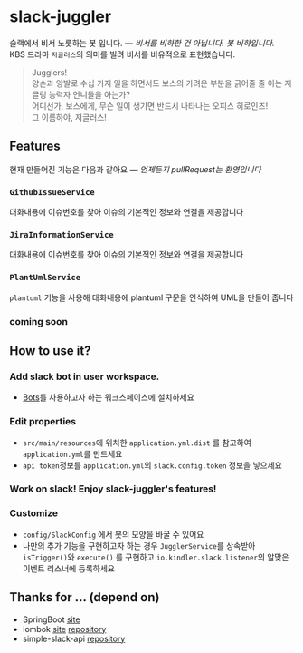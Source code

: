 # slack-juggler

슬랙에서 비서 노릇하는 봇 입니다. *— 비서를 비하한 건 아닙니다. 봇 비하입니다.*  
KBS 드라마 `저글러스`의 의미를 빌려 비서를 비유적으로 표현했습니다.
> Jugglers!  
  양손과 양발로 수십 가지 일을 하면서도 보스의 가려운 부분을 긁어줄 줄 아는 저글링 능력자 언니들을 아는가?  
  어디선가, 보스에게, 무슨 일이 생기면 반드시 나타나는 오피스 히로인즈!  
  그 이름하야, 저글러스!
  
## Features

현재 만들어진 기능은 다음과 같아요 *— 언제든지 pullRequest는 환영입니다*  

### `GithubIssueService`
대화내용에 이슈번호를 찾아 이슈의 기본적인 정보와 연결을 제공합니다

### `JiraInformationService`
대화내용에 이슈번호를 찾아 이슈의 기본적인 정보와 연결을 제공합니다

### `PlantUmlService`
`plantuml` 기능을 사용해 대화내용에 plantuml 구문을 인식하여 UML을 만들어 줍니다

### coming soon

## How to use it?
### Add slack bot in user workspace.
* [Bots](https://slack.com/apps/A0F7YS25R-bots)를 사용하고자 하는 워크스페이스에 설치하세요

### Edit properties
* `src/main/resources`에 위치한 `application.yml.dist` 를 참고하여 `application.yml`를 만드세요
* `api token`정보를 `application.yml`의 `slack.config.token` 정보을 넣으세요

### Work on slack! Enjoy slack-juggler's features!

### Customize
* `config/SlackConfig` 에서 봇의 모양을 바꿀 수 있어요
* 나만의 추가 기능을 구현하고자 하는 경우 `JugglerService`를 상속받아 `isTrigger()`와 `execute()` 를 구현하고
  `io.kindler.slack.listener`의 알맞은 이벤트 리스너에 등록하세요

## Thanks for ... (depend on)
 * SpringBoot [site](https://projects.spring.io/spring-boot/)
 * lombok [site](https://projectlombok.org/) [repository](https://github.com/rzwitserloot/lombok)
 * simple-slack-api [repository](https://github.com/Ullink/simple-slack-api)